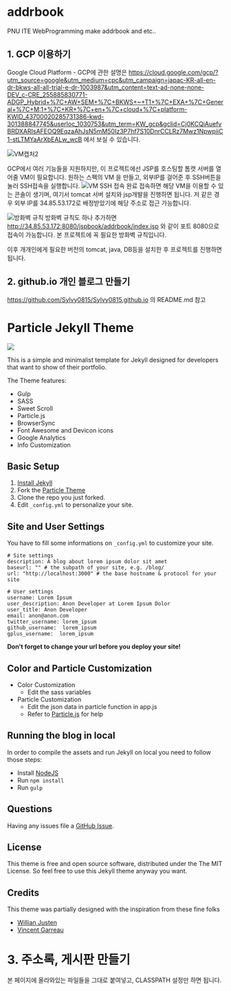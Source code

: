 # addrbook
PNU ITE WebProgramming make addrbook and etc..

## 1. GCP 이용하기
Google Cloud Platform - GCP에 관한 설명은 https://cloud.google.com/gcp/?utm_source=google&utm_medium=cpc&utm_campaign=japac-KR-all-en-dr-bkws-all-all-trial-e-dr-1003987&utm_content=text-ad-none-none-DEV_c-CRE_255885830771-ADGP_Hybrid+%7C+AW+SEM+%7C+BKWS+~+T1+%7C+EXA+%7C+General+%7C+M:1+%7C+KR+%7C+en+%7C+cloud+%7C+platform-KWID_43700020285731386-kwd-301388847745&userloc_1030753&utm_term=KW_gcp&gclid=Cj0KCQiAuefvBRDXARIsAFEOQ9EqzaAhJsN5mM50Iz3P7hf7S10DnrCCLRz7Mwz1NpwpiiC1-stLTMYaArXbEALw_wcB  에서 보실 수 있습니다.

![VM캡처2](https://user-images.githubusercontent.com/38112724/71100684-cb061180-21f8-11ea-8f4a-e5e1a40555af.PNG)

GCP에서 여러 기능들을 지원하지만, 이 프로젝트에선 JSP를 호스팅할 톰캣 서버를 열어줄 VM이 필요합니다.
원하는 스펙의 VM 을 만들고, 외부IP를 걸어준 후 SSH버튼을 눌러 SSH접속을 실행합니다.
![VM SSH 접속 완료](https://user-images.githubusercontent.com/38112724/71100946-3ea81e80-21f9-11ea-836c-4b9ee6f51981.PNG)
접속하면 해당 VM을 이용할 수 있는 콘솔이 생기며, 여기서 tomcat 서버 설치와 jsp개발을 진행하면 됩니다.
저 같은 경우 외부 IP를 34.85.53.172로 배정받았기에 해당 주소로 접근 가능합니다.

![방화벽 규칙](https://user-images.githubusercontent.com/38112724/71101407-00f7c580-21fa-11ea-8864-49127d5aeda2.PNG)
방화벽 규칙도 하나 추가하면 http://34.85.53.172:8080/jspbook/addrbook/index.jsp 와 같이 포트 8080으로 접속이 가능합니다. 본 프로젝트에 꼭 필요한 방화벽 규칙입니다.

이후 개개인에게 필요한 버전의 tomcat, java, DB등을 설치한 후 프로젝트를 진행하면 됩니다.

## 2. github.io 개인 블로그 만들기
https://github.com/Sylvy0815/Sylvy0815.github.io 의 README.md 참고

# Particle Jekyll Theme

![](./particle.jpg)

This is a simple and minimalist template for Jekyll designed for developers that want to show of their portfolio.

The Theme features:

- Gulp
- SASS
- Sweet Scroll
- Particle.js
- BrowserSync
- Font Awesome and Devicon icons
- Google Analytics
- Info Customization

## Basic Setup

1. [Install Jekyll](http://jekyllrb.com)
2. Fork the [Particle Theme](https://github.com/nrandecker/particle/fork)
3. Clone the repo you just forked.
4. Edit `_config.yml` to personalize your site.

## Site and User Settings

You have to fill some informations on `_config.yml` to customize your site.

```
# Site settings
description: A blog about lorem ipsum dolor sit amet
baseurl: "" # the subpath of your site, e.g. /blog/
url: "http://localhost:3000" # the base hostname & protocol for your site

# User settings
username: Lorem Ipsum
user_description: Anon Developer at Lorem Ipsum Dolor
user_title: Anon Developer
email: anon@anon.com
twitter_username: lorem_ipsum
github_username:  lorem_ipsum
gplus_username:  lorem_ipsum
```

**Don't forget to change your url before you deploy your site!**

## Color and Particle Customization
- Color Customization
  - Edit the sass variables
- Particle Customization
  - Edit the json data in particle function in app.js
  - Refer to [Particle.js](https://github.com/VincentGarreau/particles.js/) for help

## Running the blog in local

In order to compile the assets and run Jekyll on local you need to follow those steps:

- Install [NodeJS](https://nodejs.org/)
- Run `npm install`
- Run `gulp`

## Questions

Having any issues file a [GitHub Issue](https://github.com/nrandecker/particle/issues/new).

## License

This theme is free and open source software, distributed under the The MIT License. So feel free to use this Jekyll theme anyway you want.

## Credits

This theme was partially designed with the inspiration from these fine folks
- [Willian Justen](https://github.com/willianjusten/will-jekyll-template)
- [Vincent Garreau](https://github.com/VincentGarreau/particles.js/)

# 3. 주소록, 게시판 만들기
본 페이지에 올라와있는 파일들을 그대로 붙여넣고, CLASSPATH 설정만 하면 됩니다.
